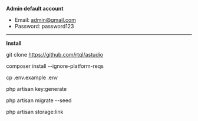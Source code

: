 




	
**Admin default account**
- Email: admin@gmail.com
- Password: password123

------------

**Install**


git clone https://github.com/rtql/astudio


composer install --ignore-platform-reqs

cp .env.example .env

php artisan key:generate

php artisan migrate --seed

php artisan storage:link
